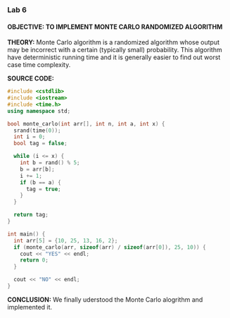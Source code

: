 ### Lab 6

#### **OBJECTIVE:** TO IMPLEMENT MONTE CARLO RANDOMIZED ALGORITHM

**THEORY:** Monte Carlo algorithm is a randomized algorithm whose output may be incorrect with a certain (typically small) probability. This algorithm have deterministic running time and it is generally easier to find out worst case time complexity.

**SOURCE CODE:**

```c++
#include <cstdlib>
#include <iostream>
#include <time.h>
using namespace std;

bool monte_carlo(int arr[], int n, int a, int x) {
  srand(time(0));
  int i = 0;
  bool tag = false;

  while (i <= x) {
    int b = rand() % 5;
    b = arr[b];
    i += 1;
    if (b == a) {
      tag = true;
    }
  }

  return tag;
}

int main() {
  int arr[5] = {10, 25, 13, 16, 2};
  if (monte_carlo(arr, sizeof(arr) / sizeof(arr[0]), 25, 10)) {
    cout << "YES" << endl;
    return 0;
  }

  cout << "NO" << endl;
}
```
 
**CONCLUSION:** We finally uderstood the Monte Carlo alogrithm and implemented it.


